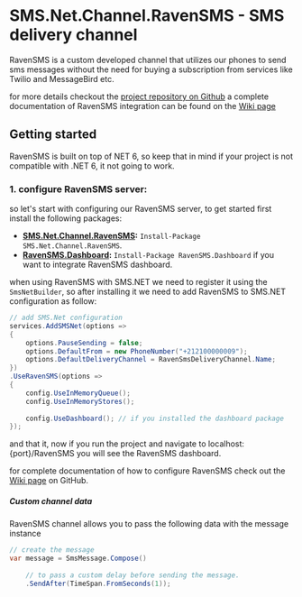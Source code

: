 # SMS.Net.Channel.RavenSMS - SMS delivery channel

RavenSMS is a custom developed channel that utilizes our phones to send sms messages without the need for buying a subscription from services like Twilio and MessageBird etc.

for more details checkout the [project repository on Github](https://github.com/YoussefSell/RavenSMS)
a complete documentation of RavenSMS integration can be found on the [Wiki page](https://github.com/YoussefSell/RavenSMS/wiki)

## Getting started

RavenSMS is built on top of NET 6, so keep that in mind if your project is not compatible with .NET 6, it not going to work.

### 1. configure RavenSMS server:

so let's start with configuring our RavenSMS server, to get started first install the following packages:

- **[SMS.Net.Channel.RavenSMS](https://www.nuget.org/packages/SMS.Net.Channel.RavenSMS/):** `Install-Package SMS.Net.Channel.RavenSMS`.
- **[RavenSMS.Dashboard](https://www.nuget.org/packages/RavenSMS.Dashboard/):** `Install-Package RavenSMS.Dashboard` if you want to integrate RavenSMS dashboard.

when using RavenSMS with SMS.NET we need to register it using the `SmsNetBuilder`, so after installing it we need to add RavenSMS to SMS.NET configuration as follow:

```csharp
// add SMS.Net configuration
services.AddSMSNet(options =>
{
    options.PauseSending = false;
    options.DefaultFrom = new PhoneNumber("+212100000009");
    options.DefaultDeliveryChannel = RavenSmsDeliveryChannel.Name;
})
.UseRavenSMS(options => 
{
    config.UseInMemoryQueue();
    config.UseInMemoryStores();
    
    config.UseDashboard(); // if you installed the dashboard package
});
```

and that it, now if you run the project and navigate to localhost:{port}/RavenSMS you will see the RavenSMS dashboard.  

for complete documentation of how to configure RavenSMS check out the [Wiki page](https://github.com/YoussefSell/RavenSMS/wiki) on GitHub.

##### Custom channel data
RavenSMS channel allows you to pass the following data with the message instance

```csharp
// create the message
var message = SmsMessage.Compose()
    
    // to pass a custom delay before sending the message.
    .SendAfter(TimeSpan.FromSeconds(1));
```
